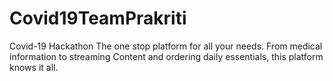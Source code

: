# Covid19TeamPrakriti
Covid-19 Hackathon
The one stop platform for all your needs. From medical information to streaming Content and ordering daily essentials, this platform knows it all.
